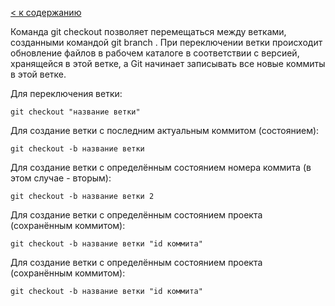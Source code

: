 [< к содержанию](../../../)

Команда git checkout позволяет перемещаться между ветками, созданными командой git branch . При переключении ветки происходит обновление файлов в рабочем каталоге в соответствии с версией, хранящейся в этой ветке, а Git начинает записывать все новые коммиты в этой ветке.

Для переключения ветки:
```
git checkout "название ветки"
```

Для создание ветки с последним актуальным коммитом (состоянием):
```
git checkout -b название ветки
```

Для создание ветки с определённым состоянием номера коммита (в этом случае - вторым):
```
git checkout -b название ветки 2
```

Для создание ветки с определённым состоянием проекта (сохранённым коммитом):
```
git checkout -b название ветки "id коммита"
```

Для создание ветки с определённым состоянием проекта (сохранённым коммитом):
```
git checkout -b название ветки "id коммита"
```